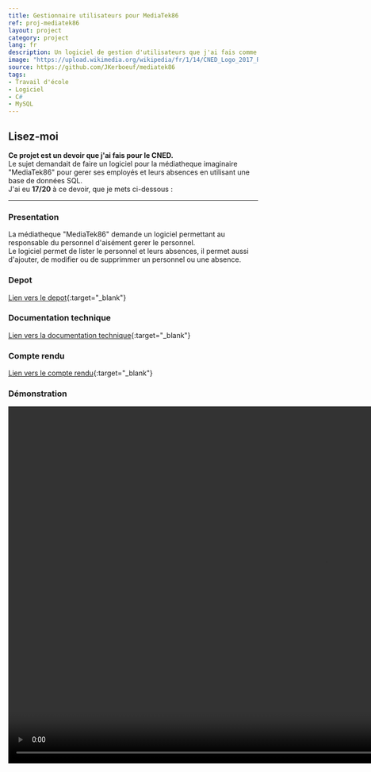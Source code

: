```yaml
---
title: Gestionnaire utilisateurs pour MediaTek86
ref: proj-mediatek86
layout: project
category: project
lang: fr
description: Un logiciel de gestion d'utilisateurs que j'ai fais comme devoir pour le CNED
image: "https://upload.wikimedia.org/wikipedia/fr/1/14/CNED_Logo_2017_RGB_Baseline.png"
source: https://github.com/JKerboeuf/mediatek86
tags:
- Travail d'école
- Logiciel
- C#
- MySQL
---
```


## Lisez-moi

**Ce projet est un devoir que j'ai fais pour le CNED.**  
Le sujet demandait de faire un logiciel pour la médiatheque imaginaire "MediaTek86" pour gerer ses employés et leurs absences en utilisant une base de données SQL.  
J'ai eu **17/20** à ce devoir, que je mets ci-dessous :

---

### Presentation

La médiatheque "MediaTek86" demande un logiciel permettant au responsable du personnel d'aisément gerer le personnel.  
Le logiciel permet de lister le personnel et leurs absences, il permet aussi d'ajouter, de modifier ou de supprimmer un personnel ou une absence.

### Depot

[Lien vers le depot](https://github.com/JKerboeuf/mediatek86){:target="_blank"}

### Documentation technique

[Lien vers la documentation technique](/assets/mediatek86-doc/index.html){:target="_blank"}

### Compte rendu

[Lien vers le compte rendu](/assets/compte_rendu.pdf){:target="_blank"}

### Démonstration

<video width="1280" height="720" controls>
  <source src="/assets/MediaTek86.mp4" type="video/mp4">
</video>
